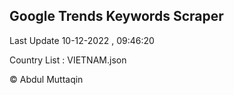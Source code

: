 

## Google Trends Keywords Scraper 
 
Last Update 10-12-2022 , 09:46:20

Country List :
VIETNAM.json



© Abdul Muttaqin 
